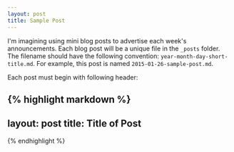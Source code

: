 ```yaml
---
layout: post
title: Sample Post
---
```


I'm imagining using mini blog posts to advertise each week's announcements.  Each blog post will be a unique file in the `_posts` folder.  The filename should have the following convention: `year-month-day-short-title.md`.  For example, this post is named `2015-01-26-sample-post.md`.

Each post must begin with following header:

{% highlight markdown %}
---
layout: post
title: Title of Post
---
{% endhighlight %}
